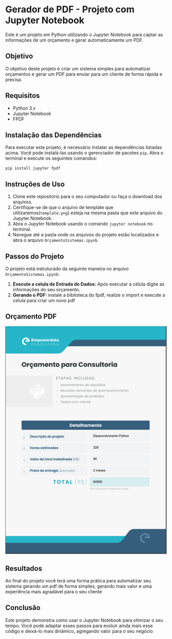 <!DOCTYPE html>
<html>
<head>
  <meta charset="UTF-8">
  <meta name="viewport" content="width=device-width, initial-scale=1.0">
</head>
<body>
  <h1>Gerador de PDF - Projeto com Jupyter Notebook</h1>

  <p>Este é um projeto em Python utilizando o Jupyter Notebook para captar as informações de um orçamento e gerar automaticamente um PDF.</p>

  <h2>Objetivo</h2>

  <p>O objetivo deste projeto é criar um sistema simples para automatizar orçamentos e gerar um PDF para enviar para um cliente de forma rápida e precisa.</p>

  <h2>Requisitos</h2>

  <ul>
    <li>Python 3.x</li>
    <li>Jupyter Notebook</li>
    <li>FPDF</li>
  </ul>

  <h2>Instalação das Dependências</h2>

  <p>Para executar este projeto, é necessário instalar as dependências listadas acima. Você pode instalá-las usando o gerenciador de pacotes <code>pip</code>. Abra o terminal e execute os seguintes comandos:</p>

  <pre><code>pip install jupyter fpdf </code></pre>

  <h2>Instruções de Uso</h2>

  <ol>
    <li>Clone este repositório para o seu computador ou faça o download dos arquivos.</li>
    <li>Certifique-se de que o arquivo de template que utilizaremos(<code>template.png</code>) esteja na mesma pasta que este arquivo do Jupyter Notebook.</li>
    <li>Abra o Jupyter Notebook usando o comando <code>jupyter notebook</code> no terminal.</li>
    <li>Navegue até a pasta onde os arquivos do projeto estão localizados e abra o arquivo <code>OrçamentoSistemas.ipynb</code>.</li>
  </ol>

  <h2>Passos do Projeto</h2>

  <p>O projeto está estruturado da seguinte maneira no arquivo <code>OrçamentoSistemas.ipynb</code>:</p>

  <ol>
    <li><strong>Execute a celula de Entrada de Dados:</strong> Após executar a célula digite as informações do seu orçamento.</li>
    <li><strong>Gerando o PDF:</strong> instale a biblioteca do fpdf, realize o import e execute a celula para criar um novo pdf</li>
  </ol>


   <h2>Orçamento PDF</h2>
    <img src="orcamento.png" alt="imagem do orçamento gerado" />
   
  <h2>Resultados</h2>

  <p>Ao final do projeto você terá uma forma prática para automatizar seu sistema gerando um pdf de forma simples, gerando mais valor e uma experiência mais agradável para o seu cliente</p>

  <h2>Conclusão</h2>

  <p>Este projeto demonstra como usar o Jupyter Notebook para otimizar o seu tempo. Você pode adaptar esses passos para evoluir ainda mais esse código e deixá-lo mais dinâmico, agregando valor para o seu negócio</p>
</body>
</html>

